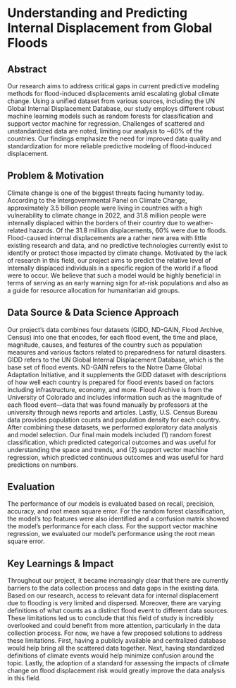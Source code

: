 # Understanding and Predicting Internal Displacement from Global Floods

## Abstract

Our research aims to address critical gaps in current predictive modeling methods for flood-induced displacements amid escalating global climate change. Using a unified dataset from various sources, including the UN Global Internal Displacement Database, our study employs different robust machine learning models such as random forests for classification and support vector machine for regression. Challenges of scattered and unstandardized data are noted, limiting our analysis to ~60% of the countries. Our findings emphasize the need for improved data quality and standardization for more reliable predictive modeling of flood-induced displacement.

## Problem & Motivation
Climate change is one of the biggest threats facing humanity today. According to the Intergovernmental Panel on Climate Change, approximately 3.5 billion people were living in countries with a high vulnerability to climate change in 2022, and 31.8 million people were internally displaced within the borders of their country due to weather-related hazards. Of the 31.8 million displacements, 60% were due to floods. Flood-caused internal displacements are a rather new area with little existing research and data, and no predictive technologies currently exist to identify or protect those impacted by climate change. Motivated by the lack of research in this field, our project aims to predict the relative level of internally displaced individuals in a specific region of the world if a flood were to occur. We believe that such a model would be highly beneficial in terms of serving as an early warning sign for at-risk populations and also as a guide for resource allocation for humanitarian aid groups. 

## Data Source & Data Science Approach
Our project’s data combines four datasets (GIDD, ND-GAIN, Flood Archive, Census) into one that encodes, for each flood event, the time and place, magnitude, causes, and features of the country such as population measures and various factors related to preparedness for natural disasters. GIDD refers to the UN Global Internal Displacement Database, which is the base set of flood events. ND-GAIN refers to the Notre Dame Global Adaptation Initiative, and it supplements the GIDD dataset with descriptions of how well each country is prepared for flood events based on factors including infrastructure, economy, and more. Flood Archive is from the University of Colorado and includes information such as the magnitude of each flood event—data that was found manually by professors at the university through news reports and articles. Lastly, U.S. Census Bureau data provides population counts and population density for each country.
After combining these datasets, we performed exploratory data analysis and model selection. Our final main models included (1) random forest classification, which predicted categorical outcomes and was useful for understanding the space and trends, and (2) support vector machine regression, which predicted continuous outcomes and was useful for hard predictions on numbers. 

## Evaluation
The performance of our models is evaluated based on recall, precision, accuracy, and root mean square error. For the random forest classification, the model’s top features were also identified and a confusion matrix showed the model’s performance for each class. For the support vector machine regression, we evaluated our model’s performance using the root mean square error.

## Key Learnings & Impact
Throughout our project, it became increasingly clear that there are currently barriers to the data collection process and data gaps in the existing data. Based on our research, access to relevant data for internal displacement due to flooding is very limited and dispersed. Moreover, there are varying definitions of what counts as a distinct flood event to different data sources. These limitations led us to conclude that this field of study is incredibly overlooked and could benefit from more attention, particularly in the data collection process.
For now, we have a few proposed solutions to address these limitations. First, having a publicly available and centralized database would help bring all the scattered data together. Next, having standardized definitions of climate events would help minimize confusion around the topic. Lastly, the adoption of a standard for assessing the impacts of climate change on flood displacement risk would greatly improve the data analysis in this field.
